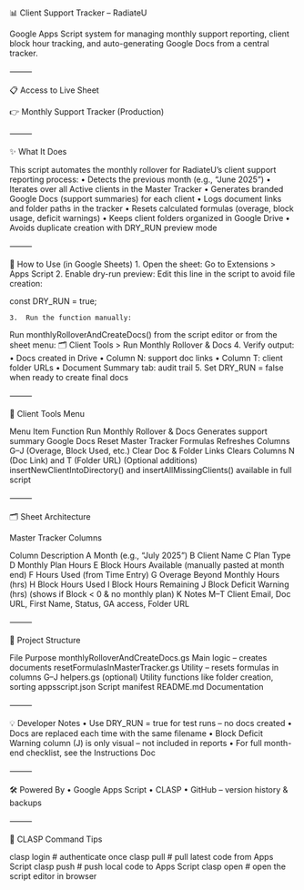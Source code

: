 📊 Client Support Tracker – RadiateU

Google Apps Script system for managing monthly support reporting, client block hour tracking, and auto-generating Google Docs from a central tracker.

⸻

📋 Access to Live Sheet

👉 Monthly Support Tracker (Production)

⸻

✨ What It Does

This script automates the monthly rollover for RadiateU’s client support reporting process:
	•	Detects the previous month (e.g., “June 2025”)
	•	Iterates over all Active clients in the Master Tracker
	•	Generates branded Google Docs (support summaries) for each client
	•	Logs document links and folder paths in the tracker
	•	Resets calculated formulas (overage, block usage, deficit warnings)
	•	Keeps client folders organized in Google Drive
	•	Avoids duplicate creation with DRY_RUN preview mode

⸻

🚀 How to Use (in Google Sheets)
	1.	Open the sheet:
Go to Extensions > Apps Script
	2.	Enable dry-run preview:
Edit this line in the script to avoid file creation:

const DRY_RUN = true;


	3.	Run the function manually:
Run monthlyRolloverAndCreateDocs() from the script editor or
from the sheet menu:
🗂 Client Tools > Run Monthly Rollover & Docs
	4.	Verify output:
	•	Docs created in Drive
	•	Column N: support doc links
	•	Column T: client folder URLs
	•	Document Summary tab: audit trail
	5.	Set DRY_RUN = false when ready to create final docs

⸻

🧰 Client Tools Menu

Menu Item	Function
Run Monthly Rollover & Docs	Generates support summary Google Docs
Reset Master Tracker Formulas	Refreshes Columns G–J (Overage, Block Used, etc.)
Clear Doc & Folder Links	Clears Columns N (Doc Link) and T (Folder URL)
(Optional additions)	insertNewClientIntoDirectory() and insertAllMissingClients() available in full script


⸻

🗂 Sheet Architecture

Master Tracker Columns

Column	Description
A	Month (e.g., “July 2025”)
B	Client Name
C	Plan Type
D	Monthly Plan Hours
E	Block Hours Available (manually pasted at month end)
F	Hours Used (from Time Entry)
G	Overage Beyond Monthly Hours (hrs)
H	Block Hours Used
I	Block Hours Remaining
J	Block Deficit Warning (hrs) (shows if Block < 0 & no monthly plan)
K	Notes
M–T	Client Email, Doc URL, First Name, Status, GA access, Folder URL


⸻

📁 Project Structure

File	Purpose
monthlyRolloverAndCreateDocs.gs	Main logic – creates documents
resetFormulasInMasterTracker.gs	Utility – resets formulas in columns G–J
helpers.gs	(optional) Utility functions like folder creation, sorting
appsscript.json	Script manifest
README.md	Documentation


⸻

💡 Developer Notes
	•	Use DRY_RUN = true for test runs – no docs created
	•	Docs are replaced each time with the same filename
	•	Block Deficit Warning column (J) is only visual – not included in reports
	•	For full month-end checklist, see the Instructions Doc

⸻

🛠 Powered By
	•	Google Apps Script
	•	CLASP
	•	GitHub – version history & backups

⸻

🧪 CLASP Command Tips

clasp login         # authenticate once
clasp pull          # pull latest code from Apps Script
clasp push          # push local code to Apps Script
clasp open          # open the script editor in browser
